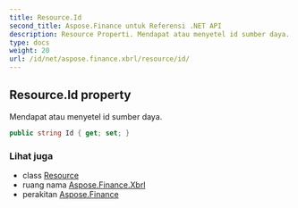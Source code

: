 ```yaml
---
title: Resource.Id
second_title: Aspose.Finance untuk Referensi .NET API
description: Resource Properti. Mendapat atau menyetel id sumber daya.
type: docs
weight: 20
url: /id/net/aspose.finance.xbrl/resource/id/
---
```

## Resource.Id property

Mendapat atau menyetel id sumber daya.

```csharp
public string Id { get; set; }
```

### Lihat juga

* class [Resource](../)
* ruang nama [Aspose.Finance.Xbrl](../../resource/)
* perakitan [Aspose.Finance](../../../)


